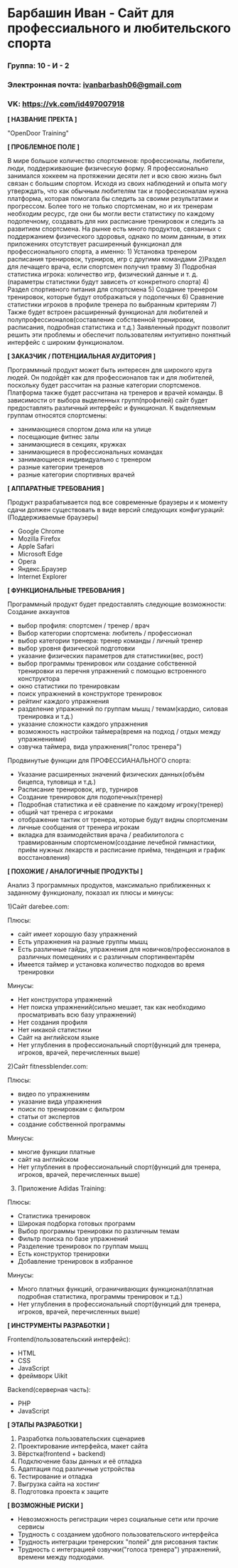 # Барбашин Иван - Сайт для профессиального и любительского спорта

### Группа: 10 - И - 2
### Электронная почта: ivanbarbash06@gmail.com
### VK: https://vk.com/id497007918



**[ НАЗВАНИЕ ПРЕКТА ]**

"OpenDoor Training"

**[ ПРОБЛЕМНОЕ ПОЛЕ ]**

В мире большое количество спортсменов: профессионалы, любители, люди, поддерживающие физическую форму. Я профессионально занимался хоккеем на протяжении десяти лет и всю свою жизнь был связан с большим спортом. Исходя из своих наблюдений и опыта могу утверждать, что как обычным любителям так и профессионалам нужна платформа, которая помогала бы следить за своими результатами и прогрессом. Более того не только спортсменам, но и их тренерам необходим ресурс, где они бы могли вести статистику по каждому подопечному, создавать для них расписание тренировок и следить за развитием спортсмена.  На рынке есть много продуктов, связанных с поддержанием физического здоровья, однако по моим данным, в этих приложениях отсутствует расширенный функционал для профессионального спорта, а именно: 1) Установка тренером расписания тренировок, турниров, игр с другими командами 2)Раздел для лечащего врача, если спортсмен получил травму 3) Подробная статистика игрока: количество игр, физический данные и т. д. (параметры статистики будут зависеть от конкретного спорта) 4) Раздел спортивного питания для спортсмена 5) Создание тренером тренировок, которые будут отображаться у подопечных 6) Сравнение статистики игроков в профиле тренера по выбранным критериям 7) Также будет встроен расширенный функционал для любителей и полупрофессионалов(составление собственной тренировки, расписания, подробная статистика и т.д.) Заявленный продукт позволит решить эти проблемы и обеспечит пользователям интуитивно понятный интерфейс с широким функционалом.

**[ ЗАКАЗЧИК / ПОТЕНЦИАЛЬНАЯ АУДИТОРИЯ ]**

Программный продукт может быть интересен для широкого круга людей. Он подойдёт как для профессионалов так и для любителей, поскольку будет рассчитан на разные категории спортсменов. Платформа также будет рассчитана на тренеров и врачей команды. В зависимости от выбора выделенных групп(профилей) сайт будет предоставлять различный интерфейс и функционал. К выделяемым группам относятся спортсмены:
* занимающиеся спортом дома или на улице
* посещающие фитнес залы
* занимающиеся в секциях, кружках
* занимающиеся в профессиональных командах
* занимающиеся индивидуально с тренером
* разные категории тренеров
* разные категории спортивных врачей

**[ АППАРАТНЫЕ ТРЕБОВАНИЯ ]** 

Продукт разрабатывается под все современные браузеры и к моменту сдачи должен существовать в виде версий следующих конфигураций:
(Поддерживаемые браузеры)
* Google Chrome
* Mozilla Firefox
* Apple Safari
* Microsoft Edge
* Opera
* Яндекс.Браузер
* Internet Explorer


**[ ФУНКЦИОНАЛЬНЫЕ ТРЕБОВАНИЯ ]**

Программный продукт будет предоставлять следующие возможности:
Создание аккаунтов
* выбор профиля: спортсмен / тренер / врач
* Выбор категории спортсмена: любитель / профессионал
* выбор категории тренера: тренер команды / личный тренер
* выбор уровня физической подготовки
* указание физических параметров для статистики(вес, рост)
* выбор программы тренировок или создание собственной тренировки из перечня упражнений с помощью встроенного конструктора
* окно статистики по тренировкам
* поиск упражнений в конструкторе тренировок
* рейтинг каждого упражнения
* разделение упражнений по группам мышц / темам(кардио, силовая тренировка и т.д.)
* указание сложности каждого упражнения
* возможность настройки таймера(время на подход / отдых между упражнениями)
* озвучка таймера, вида упражнения("голос тренера")

Продвинутые функции для ПРОФЕССИАНАЛЬНОГО спорта:
* Указание расширенных значений физических данных(объём бицепса, туловища и т.д.)
* Расписание тренировок, игр, турниров
* Создание тренировок для подопечных(тренер)
* Подробная статистика и её сравнение по каждому игроку(тренер)
* общий чат тренера с игроками
* отображение тактик от тренера, которые будут видны спортсменам
* личные сообщения от тренера игрокам
* вкладка для взаимодействия врача / реабилитолога с травмированным спортсменом(создание лечебной гимнастики, приём нужных лекарств и расписание приёма, тенденция и график восстановления)
	
**[ ПОХОЖИЕ / АНАЛОГИЧНЫЕ ПРОДУКТЫ ]**

Анализ 3 программных продуктов, максимально приближенных к заданному функционалу, показал их плюсы и минусы:

1)Сайт darebee.com:

Плюсы: 
* сайт имеет хорошую базу упражнений
* Есть упражнения на разные группы мышц
* Есть различные гайды, упражнения для новичков/профессионалов в различных помещениях и с различным спортинвентарём
* Имеется таймер и установка количество подходов во время тренировки

Минусы:
* Нет конструктора упражнений
* Нет поиска упражнений(сильно мешает, так как необходимо просматривать всю базу упражнений)
* Нет создания профиля
* Нет никакой статистики
* Сайт на английском языке
* Нет углубления в профессиональный спорт(функций для тренера, игроков, врачей, перечисленных выше)

2)Сайт fitnessblender.com:

Плюсы:
* видео по упражнениям
* указание вида упражнения
* поиск по тренировкам с фильтром
* статьи от экспертов
* создание собственной программы

Минусы:
* многие функции платные
* сайт на английском
* Нет углубления в профессиональный спорт(функций для тренера, игроков, врачей, перечисленных выше)
3) Приложение Adidas Training:

Плюсы:
* Статистика тренировок
* Широкая подборка готовых программ
* Выбор программы тренировки по различным темам
* Фильтр поиска по базе упражнений
* Разделение тренировок по группам мышц
* Есть конструктор тренировки
* Добавление тренировок в избранное

Минусы:
* Много платных функций, ограничивающих функционал(платная подробная статистика, программы тренировок и т.д.)
* Нет углубления в профессиональный спорт(функций для тренера, игроков, врачей, перечисленных выше)
			
**[ ИНСТРУМЕНТЫ РАЗРАБОТКИ ]**

Frontend(пользовательский интерфейс): 
* HTML
* CSS
* JavaScript
* фреймворк Uikit

Backend(серверная часть):
* PHP
* JavaScript

**[ ЭТАПЫ РАЗРАБОТКИ ]**

1. Разработка пользовательских сценариев
2. Проектирование интерфейса, макет сайта
3. Вёрстка(frontend + backend)
4. Подключение базы данных и её отладка
5. Адаптация под различные устройства
6. Тестирование и отладка
7. Выгрузка сайта на хостинг
8. Подготовка проекта к защите


**[ ВОЗМОЖНЫЕ РИСКИ ]**

* Невозможность регистрации через социальные сети или прочие сервисы
* Трудность с созданием удобного пользовательского интерфейса
* Трудность интеграции тренерских "полей" для рисования тактик
* Трудность с интеграцией озвучки("голоса тренера")  упражнений, времени между подходами.
